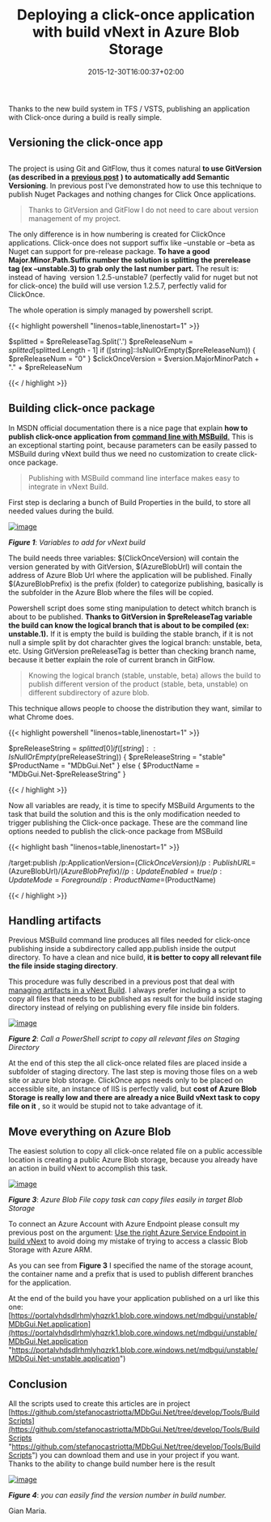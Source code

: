 ﻿---
title: "Deploying a click-once application with build vNext in Azure Blob Storage"
description: ""
date: 2015-12-30T16:00:37+02:00
draft: false
tags: [build,ClickOnce,devops]
categories: [Team Foundation Server]
---
Thanks to the new build system in TFS / VSTS, publishing an application with Click-once during a build is really simple.

## Versioning the click-once app

## 

The project is using Git and GitFlow, thus it comes natural  **to use GitVersion (as described in a** [**previous post**](http://www.codewrecks.com/blog/index.php/2015/10/17/integrating-gitversion-and-gitflow-in-your-vnext-build/) **) to automatically add Semantic Versioning**. In previous post I’ve demonstrated how to use this technique to publish Nuget Packages and nothing changes for Click Once applications.

> Thanks to GitVersion and GitFlow I do not need to care about version management of my project.

The only difference is in how numbering is created for ClickOnce applications. Click-once does not support suffix like –unstable or –beta as Nuget can support for pre-release package.  **To have a good Major.Minor.Path.Suffix number the solution is splitting the prerelease tag (ex –unstable.3) to grab only the last number part.** The result is: instead of having  version 1.2.5-unstable7 (perfectly valid for nuget but not for click-once) the build will use version 1.2.5.7, perfectly valid for ClickOnce.

The whole operation is simply managed by powershell script.

{{< highlight powershell "linenos=table,linenostart=1" >}}


$splitted = $preReleaseTag.Split('.')
$preReleaseNum = $splitted[$splitted.Length - 1]
if ([string]::IsNullOrEmpty($preReleaseNum))
{
    $preReleaseNum = "0"
}
$clickOnceVersion = $version.MajorMinorPatch + "." + $preReleaseNum

{{< / highlight >}}

## Building click-once package

In MSDN official documentation there is a nice page that explain  **how to publish click-once application from** [**command line with MSBuild**.](https://msdn.microsoft.com/en-us/library/ms165431.aspx) This is an exceptional starting point, because parameters can be easily passed to MSBuild during vNext build thus we need no customization to create click-once package.

> Publishing with MSBuild command line interface makes easy to integrate in vNext Build.

First step is declaring a bunch of Build Properties in the build, to store all needed values during the build.

[![image](http://www.codewrecks.com/blog/wp-content/uploads/2015/12/image_thumb6.png "image")](http://www.codewrecks.com/blog/wp-content/uploads/2015/12/image6.png)

 ***Figure 1***: *Variables to add for vNext build*

The build needs three variables: $(ClickOnceVersion) will contain the version generated by with GitVersion, $(AzureBlobUrl) will contain the address of Azure Blob Url where the application will be published. Finally $(AzureBlobPrefix) is the prefix (folder) to categorize publishing, basically is the subfolder in the Azure Blob where the files will be copied.

Powershell script does some sting manipulation to detect whitch branch is about to be published.  **Thanks to GitVersion in $preReleaseTag variable the build can know the logical branch that is about to be compiled (ex: unstable.1).** If it is empty the build is building the stable branch, if it is not null a simple split by dot charachter gives the logical branch: unstable, beta, etc. Using GitVersion preReleaseTag is better than checking branch name, because it better explain the role of current branch in GitFlow.

> Knowing the logical branch (stable, unstable, beta) allows the build to publish different version of the product (stable, beta, unstable) on different subdirectory of azure blob.

This technique allows people to choose the distribution they want, similar to what Chrome does.

{{< highlight powershell "linenos=table,linenostart=1" >}}


$preReleaseString = $splitted[0]
if ([string]::IsNullOrEmpty($preReleaseString))
{
    $preReleaseString = "stable"
    $ProductName = "MDbGui.Net"
}
else
{
    $ProductName = "MDbGui.Net-$preReleaseString"
}

{{< / highlight >}}

Now all variables are ready, it is time to specify MSBuild Arguments to the task that build the solution and this is the only modification needed to trigger publishing the Click-once package. These are the command line options needed to publish the click-once package from MSBuild

{{< highlight bash "linenos=table,linenostart=1" >}}


/target:publish 
/p:ApplicationVersion=$(ClickOnceVersion) 
/p:PublishURL=$(AzureBlobUrl)/$(AzureBlobPrefix)/ 
/p:UpdateEnabled=true 
/p:UpdateMode=Foreground 
/p:ProductName=$(ProductName) 

{{< / highlight >}}

## Handling artifacts

Previous MSBuild command line produces all files needed for click-once publishing inside a subdirectory called app.publish inside the output directory. To have a clean and nice build,  **it is better to copy all relevant file the file inside staging directory**.

This procedure was fully described in a previous post that deal with [managing artifacts in a vNext Build](http://www.codewrecks.com/blog/index.php/2015/06/30/manage-artifacts-with-tfs-build-vnext/). I always prefer including a script to copy all files that needs to be published as result for the build inside staging directory instead of relying on publishing every file inside bin folders.

[![image](http://www.codewrecks.com/blog/wp-content/uploads/2015/12/image_thumb8.png "image")](http://www.codewrecks.com/blog/wp-content/uploads/2015/12/image7.png)

 ***Figure 2***: *Call a PowerShell script to copy all relevant files on Staging Directory*

At the end of this step the all click-once related files are placed inside a subfolder of staging directory. The last step is moving those files on a web site or azure blob storage. ClickOnce apps needs only to be placed on accessible site, an instance of IIS is perfectly valid, but  **cost of Azure Blob Storage is really low and there are already a nice Build vNext task to copy file on it** , so it would be stupid not to take advantage of it.

## 

## Move everything on Azure Blob

The easiest solution to copy all click-once related file on a public accessible location is creating a public Azure Blob storage, because you already have an action in build vNext to accomplish this task.

[![image](http://www.codewrecks.com/blog/wp-content/uploads/2015/12/image_thumb9.png "image")](http://www.codewrecks.com/blog/wp-content/uploads/2015/12/image8.png)

 ***Figure 3***: *Azure Blob File copy task can copy files easily in target Blob Storage*

To connect an Azure Account with Azure Endpoint please consult my previous post on the argument: [Use the right Azure Service Endpoint in build vNext](http://www.codewrecks.com/blog/index.php/2015/12/29/use-the-right-azure-service-endpoint-in-build-vnext/) to avoid doing my mistake of trying to access a classic Blob Storage with Azure ARM.

As you can see from  **Figure 3** I specified the name of the storage acount, the container name and a prefix that is used to publish different branches for the application.

At the end of the build you have your application published on a url like this one: [https://portalvhdsdlrhmlyhqzrk1.blob.core.windows.net/mdbgui/unstable/MDbGui.Net.application](https://portalvhdsdlrhmlyhqzrk1.blob.core.windows.net/mdbgui/unstable/MDbGui.Net.application "https://portalvhdsdlrhmlyhqzrk1.blob.core.windows.net/mdbgui/unstable/MDbGui.Net-unstable.application")

## Conclusion

All the scripts used to create this articles are in project [https://github.com/stefanocastriotta/MDbGui.Net/tree/develop/Tools/BuildScripts](https://github.com/stefanocastriotta/MDbGui.Net/tree/develop/Tools/BuildScripts "https://github.com/stefanocastriotta/MDbGui.Net/tree/develop/Tools/BuildScripts") you can download them and use in your project if you want. Thanks to the ability to change build number here is the result

[![image](http://www.codewrecks.com/blog/wp-content/uploads/2015/12/image_thumb10.png "image")](http://www.codewrecks.com/blog/wp-content/uploads/2015/12/image9.png)

 ***Figure 4***: *you can easily find the version number in build number.*

Gian Maria.
